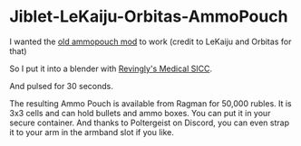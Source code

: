 # Jiblet-LeKaiju-Orbitas-AmmoPouch

I wanted the [old ammopouch mod](https://hub.sp-tarkov.com/files/file/320-le-kaiju-orbitas-ammopouch/) to work (credit to LeKaiju and Orbitas for that)

So I put it into a blender with [Revingly's Medical SICC](https://hub.sp-tarkov.com/files/file/270-medical-sicc-case-micc/).

And pulsed for 30 seconds.

The resulting Ammo Pouch is available from Ragman for 50,000 rubles.
It is 3x3 cells and can hold bullets and ammo boxes.
You can put it in your secure container. And thanks to Poltergeist on Discord, you can even strap it to your arm in the armband slot if you like.
